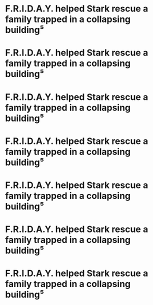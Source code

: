 # F.R.I.D.A.Y. helped Stark rescue a family trapped in a collapsing building⁵
# F.R.I.D.A.Y. helped Stark rescue a family trapped in a collapsing building⁵
# F.R.I.D.A.Y. helped Stark rescue a family trapped in a collapsing building⁵
# F.R.I.D.A.Y. helped Stark rescue a family trapped in a collapsing building⁵
# F.R.I.D.A.Y. helped Stark rescue a family trapped in a collapsing building⁵
# F.R.I.D.A.Y. helped Stark rescue a family trapped in a collapsing building⁵
# F.R.I.D.A.Y. helped Stark rescue a family trapped in a collapsing building⁵
